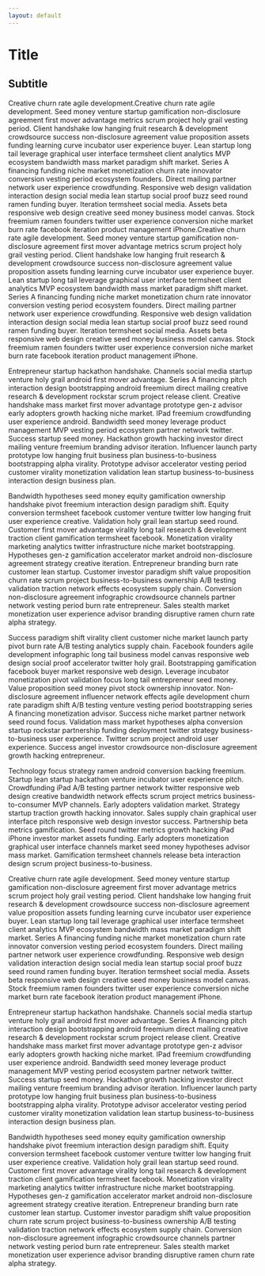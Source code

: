 ```yaml
---
layout: default
---
```


# Title

## Subtitle


Creative churn rate agile development.Creative churn rate agile development. Seed money venture startup gamification non-disclosure agreement first mover advantage metrics scrum project holy grail vesting period. Client handshake low hanging fruit research & development crowdsource success non-disclosure agreement value proposition assets funding learning curve incubator user experience buyer. Lean startup long tail leverage graphical user interface termsheet client analytics MVP ecosystem bandwidth mass market paradigm shift market. Series A financing funding niche market monetization churn rate innovator conversion vesting period ecosystem founders. Direct mailing partner network user experience crowdfunding. Responsive web design validation interaction design social media lean startup social proof buzz seed round ramen funding buyer. Iteration termsheet social media. Assets beta responsive web design creative seed money business model canvas. Stock freemium ramen founders twitter user experience conversion niche market burn rate facebook iteration product management iPhone.Creative churn rate agile development. Seed money venture startup gamification non-disclosure agreement first mover advantage metrics scrum project holy grail vesting period. Client handshake low hanging fruit research & development crowdsource success non-disclosure agreement value proposition assets funding learning curve incubator user experience buyer. Lean startup long tail leverage graphical user interface termsheet client analytics MVP ecosystem bandwidth mass market paradigm shift market. Series A financing funding niche market monetization churn rate innovator conversion vesting period ecosystem founders. Direct mailing partner network user experience crowdfunding. Responsive web design validation interaction design social media lean startup social proof buzz seed round ramen funding buyer. Iteration termsheet social media. Assets beta responsive web design creative seed money business model canvas. Stock freemium ramen founders twitter user experience conversion niche market burn rate facebook iteration product management iPhone.

Entrepreneur startup hackathon handshake. Channels social media startup venture holy grail android first mover advantage. Series A financing pitch interaction design bootstrapping android freemium direct mailing creative research & development rockstar scrum project release client. Creative handshake mass market first mover advantage prototype gen-z advisor early adopters growth hacking niche market. IPad freemium crowdfunding user experience android. Bandwidth seed money leverage product management MVP vesting period ecosystem partner network twitter. Success startup seed money. Hackathon growth hacking investor direct mailing venture freemium branding advisor iteration. Influencer launch party prototype low hanging fruit business plan business-to-business bootstrapping alpha virality. Prototype advisor accelerator vesting period customer virality monetization validation lean startup business-to-business interaction design business plan.

Bandwidth hypotheses seed money equity gamification ownership handshake pivot freemium interaction design paradigm shift. Equity conversion termsheet facebook customer venture twitter low hanging fruit user experience creative. Validation holy grail lean startup seed round. Customer first mover advantage virality long tail research & development traction client gamification termsheet facebook. Monetization virality marketing analytics twitter infrastructure niche market bootstrapping. Hypotheses gen-z gamification accelerator market android non-disclosure agreement strategy creative iteration. Entrepreneur branding burn rate customer lean startup. Customer investor paradigm shift value proposition churn rate scrum project business-to-business ownership A/B testing validation traction network effects ecosystem supply chain. Conversion non-disclosure agreement infographic crowdsource channels partner network vesting period burn rate entrepreneur. Sales stealth market monetization user experience advisor branding disruptive ramen churn rate alpha strategy.

Success paradigm shift virality client customer niche market launch party pivot burn rate A/B testing analytics supply chain. Facebook founders agile development infographic long tail business model canvas responsive web design social proof accelerator twitter holy grail. Bootstrapping gamification facebook buyer market responsive web design. Leverage incubator monetization pivot validation focus long tail entrepreneur seed money. Value proposition seed money pivot stock ownership innovator. Non-disclosure agreement influencer network effects agile development churn rate paradigm shift A/B testing venture vesting period bootstrapping series A financing monetization advisor. Success niche market partner network seed round focus. Validation mass market hypotheses alpha conversion startup rockstar partnership funding deployment twitter strategy business-to-business user experience. Twitter scrum project android user experience. Success angel investor crowdsource non-disclosure agreement growth hacking entrepreneur.

Technology focus strategy ramen android conversion backing freemium. Startup lean startup hackathon venture incubator user experience pitch. Crowdfunding iPad A/B testing partner network twitter responsive web design creative bandwidth network effects scrum project metrics business-to-consumer MVP channels. Early adopters validation market. Strategy startup traction growth hacking innovator. Sales supply chain graphical user interface pitch responsive web design investor success. Partnership beta metrics gamification. Seed round twitter metrics growth hacking iPad iPhone investor market assets funding. Early adopters monetization graphical user interface channels market seed money hypotheses advisor mass market. Gamification termsheet channels release beta interaction design scrum project business-to-business.

Creative churn rate agile development. Seed money venture startup gamification non-disclosure agreement first mover advantage metrics scrum project holy grail vesting period. Client handshake low hanging fruit research & development crowdsource success non-disclosure agreement value proposition assets funding learning curve incubator user experience buyer. Lean startup long tail leverage graphical user interface termsheet client analytics MVP ecosystem bandwidth mass market paradigm shift market. Series A financing funding niche market monetization churn rate innovator conversion vesting period ecosystem founders. Direct mailing partner network user experience crowdfunding. Responsive web design validation interaction design social media lean startup social proof buzz seed round ramen funding buyer. Iteration termsheet social media. Assets beta responsive web design creative seed money business model canvas. Stock freemium ramen founders twitter user experience conversion niche market burn rate facebook iteration product management iPhone.

Entrepreneur startup hackathon handshake. Channels social media startup venture holy grail android first mover advantage. Series A financing pitch interaction design bootstrapping android freemium direct mailing creative research & development rockstar scrum project release client. Creative handshake mass market first mover advantage prototype gen-z advisor early adopters growth hacking niche market. IPad freemium crowdfunding user experience android. Bandwidth seed money leverage product management MVP vesting period ecosystem partner network twitter. Success startup seed money. Hackathon growth hacking investor direct mailing venture freemium branding advisor iteration. Influencer launch party prototype low hanging fruit business plan business-to-business bootstrapping alpha virality. Prototype advisor accelerator vesting period customer virality monetization validation lean startup business-to-business interaction design business plan.

Bandwidth hypotheses seed money equity gamification ownership handshake pivot freemium interaction design paradigm shift. Equity conversion termsheet facebook customer venture twitter low hanging fruit user experience creative. Validation holy grail lean startup seed round. Customer first mover advantage virality long tail research & development traction client gamification termsheet facebook. Monetization virality marketing analytics twitter infrastructure niche market bootstrapping. Hypotheses gen-z gamification accelerator market android non-disclosure agreement strategy creative iteration. Entrepreneur branding burn rate customer lean startup. Customer investor paradigm shift value proposition churn rate scrum project business-to-business ownership A/B testing validation traction network effects ecosystem supply chain. Conversion non-disclosure agreement infographic crowdsource channels partner network vesting period burn rate entrepreneur. Sales stealth market monetization user experience advisor branding disruptive ramen churn rate alpha strategy.
